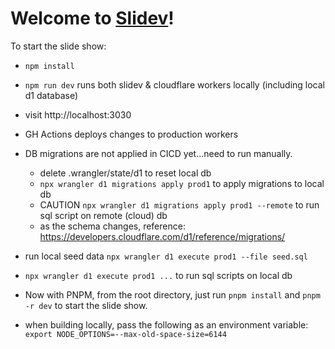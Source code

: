 # Welcome to [Slidev](https://github.com/slidevjs/slidev)!

To start the slide show:

- `npm install`
- `npm run dev` runs both slidev & cloudflare workers locally (including local d1 database)
- visit http://localhost:3030
- GH Actions deploys changes to production workers
- DB migrations are not applied in CICD yet...need to run manually.
  - delete .wrangler/state/d1 to reset local db
  - `npx wrangler d1 migrations apply prod1` to apply migrations to local db
  - CAUTION `npx wrangler d1 migrations apply prod1 --remote` to run sql script on remote (cloud) db
  - as the schema changes, reference: https://developers.cloudflare.com/d1/reference/migrations/
- run local seed data `npx wrangler d1 execute prod1 --file seed.sql`
- `npx wrangler d1 execute prod1 ...` to run sql scripts on local db

- Now with PNPM, from the root directory, just run `pnpm install` and `pnpm -r dev` to start the slide show.

- when building locally, pass the following as an environment variable: `export NODE_OPTIONS=--max-old-space-size=6144`
